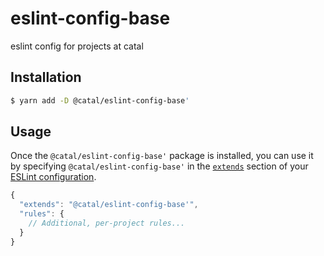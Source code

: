 # eslint-config-base
eslint config for projects at catal

## Installation

```sh
$ yarn add -D @catal/eslint-config-base'
```


## Usage

Once the `@catal/eslint-config-base'` package is installed, you can use it by specifying `@catal/eslint-config-base'` in the [`extends`](http://eslint.org/docs/user-guide/configuring#extending-configuration-files) section of your [ESLint configuration](http://eslint.org/docs/user-guide/configuring).

```js
{
  "extends": "@catal/eslint-config-base'",
  "rules": {
    // Additional, per-project rules...
  }
}
```
